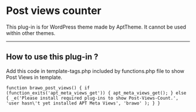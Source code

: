 # Post views counter
This plug-in is for WordPress theme made by AptTheme. It cannot be used within other themes.

---

## How to use this plug-in ?
Add this code in template-tags.php included by functions.php file to show Post Views in template.

`
function brawo_post_views() {
	if (function_exits('apt_meta_views_get')) {
		apt_meta_views_get();
	} else {
		_e('Please install required plug-ins to show Post-Views-Count.', 'user hasn\'t yet installed APT Meta Views', 'brawo' );
	}
}
`
